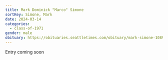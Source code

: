 ```yaml
---
title: Mark Dominick "Marco" Simone
sortKey: Simone, Mark
date: 2024-03-14
categories:
  - class-of-1971
gender: male
obituary: https://obituaries.seattletimes.com/obituary/mark-simone-1089550953
---
```

E﻿ntry coming soon